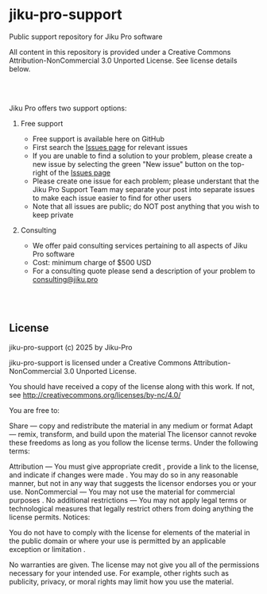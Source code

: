# jiku-pro-support

Public support repository for Jiku Pro software

All content in this repository is provided under a Creative Commons Attribution-NonCommercial 3.0 Unported License. See license details below.

<br>
<br>

Jiku Pro offers two support options:



1. Free support
   - Free support is available here on GitHub
   - First search the [Issues page](https://github.com/jiku-pro/jiku-pro-support/issues) for relevant issues
   - If you are unable to find a solution to your problem, please create a new issue by selecting the green "New issue" button on the top-right of the [Issues page](https://github.com/jiku-pro/jiku-pro-support/issues) 
   - Please create one issue for each problem;  please understant that the Jiku Pro Support Team may separate your post into separate issues to make each issue easier to find for other users
   - Note that all issues are public;  do NOT post anything that you wish to keep private



2. Consulting
   - We offer paid consulting services pertaining to all aspects of Jiku Pro software
   - Cost: minimum charge of $500 USD
   - For a consulting quote please send a description of your problem to consulting@jiku.pro





<br>
<br>

## License

jiku-pro-support (c) 2025 by Jiku-Pro

jiku-pro-support is licensed under a
Creative Commons Attribution-NonCommercial 3.0 Unported License.

You should have received a copy of the license along with this
work.  If not, see <http://creativecommons.org/licenses/by-nc/4.0/>


You are free to:

Share — copy and redistribute the material in any medium or format
Adapt — remix, transform, and build upon the material
The licensor cannot revoke these freedoms as long as you follow the license terms.
Under the following terms:

Attribution — You must give appropriate credit , provide a link to the license, and indicate if changes were made . You may do so in any reasonable manner, but not in any way that suggests the licensor endorses you or your use.
NonCommercial — You may not use the material for commercial purposes .
No additional restrictions — You may not apply legal terms or technological measures that legally restrict others from doing anything the license permits.
Notices:

You do not have to comply with the license for elements of the material in the public domain or where your use is permitted by an applicable exception or limitation .

No warranties are given. The license may not give you all of the permissions necessary for your intended use. For example, other rights such as publicity, privacy, or moral rights may limit how you use the material.